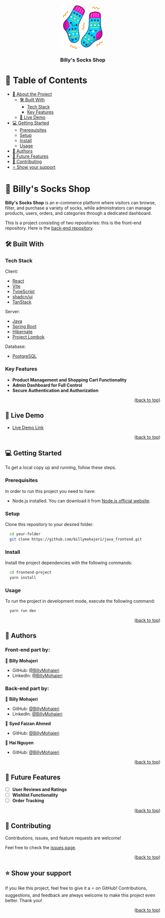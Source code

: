 <a name="readme-top"></a>

<div align="center">
  <img src="./src/assets/logo.png" alt="logo" width="140"  height="auto" />
  <br/>
  <h3><b>Billy's Socks Shop</b></h3>
</div>

# 📗 Table of Contents

- [📖 About the Project](#about-project)
  - [🛠 Built With](#built-with)
    - [Tech Stack](#tech-stack)
    - [Key Features](#key-features)
  - [🚀 Live Demo](#live-demo)
- [💻 Getting Started](#getting-started)
  - [Prerequisites](#prerequisites)
  - [Setup](#setup)
  - [Install](#install)
  - [Usage](#usage)
- [👥 Authors](#authors)
- [🔭 Future Features](#future-features)
- [🤝 Contributing](#contributing)
- [⭐️ Show your support](#support)

# 📖 Billy's Socks Shop <a name="about-project"></a>

**Billy's Socks Shop** is an e-commerce platform where visitors can browse, filter, and purchase a variety of socks, while administrators can manage products, users, orders, and categories through a dedicated dashboard.

This is a project consisting of two repositories: this is the front-end repository. Here is the [back-end repository](https://github.com/billymohajeri/java-ecommerce-backend_2).

## 🛠 Built With <a name="built-with"></a>

### Tech Stack <a name="tech-stack"></a>


<summary>Client:</summary>
<ul>
    <li><a href="https://react.dev/">React</a></li>
    <li><a href="https://vitejs.dev/">Vite</a></li>
    <li><a href="https://www.typescriptlang.org/">TypeScript</a></li>
    <li><a href="https://ui.shadcn.com/">shadcn/ui</a></li>
    <li><a href="https://tanstack.com/">TanStack</a></li>
</ul>

<summary>Server:</summary>
<ul>
   <li><a href="https://www.w3schools.com/java/java_intro.asp">Java</a></li>
    <li><a href="https://spring.io/projects/spring-boot">Spring Boot</a></li>
    <li><a href="https://hibernate.org/">Hibernate</a></li>
    <li><a href="https://projectlombok.org/">Project Lombok</a></li>
</ul>

<summary>Database:</summary>
<ul>
    <li><a href="https://www.postgresql.org/">PostgreSQL</a></li>
</ul>


### Key Features <a name="key-features"></a>

- **Product Management and Shopping Cart Functionality**
- **Admin Dashboard for Full Control**
- **Secure Authentication and Authorization**

<p align="right">(<a href="#readme-top">back to top</a>)</p>

## 🚀 Live Demo <a name="live-demo"></a>

- [Live Demo Link](https://fs18-java-frontend-two.vercel.app/)

<p align="right">(<a href="#readme-top">back to top</a>)</p>

## 💻 Getting Started <a name="getting-started"></a>

To get a local copy up and running, follow these steps.

### Prerequisites

In order to run this project you need to have:
- Node.js installed. You can download it from [Node.js official website](https://nodejs.org/en).

### Setup

Clone this repository to your desired folder:

```sh
  cd your-folder
  git clone https://github.com/billymohajeri/java_frontend.git

```

### Install

Install the project dependencies with the following commands:

```sh
  cd frontend-project
  yarn install
```

### Usage

To run the project in development mode, execute the following command:

```sh
  yarn run dev
```

<p align="right">(<a href="#readme-top">back to top</a>)</p>

## 👥 Authors <a name="authors"></a>

### Front-end part by:

👤 **Billy Mohajeri**

- GitHub: [@BillyMohajeri](https://github.com/billymohajeri)
- LinkedIn: [@BillyMohajeri](https://www.linkedin.com/in/billymohajeri)

### Back-end part by:

👤 **Billy Mohajeri**

- GitHub: [@BillyMohajeri](https://github.com/billymohajeri)
- LinkedIn: [@BillyMohajeri](https://www.linkedin.com/in/billymohajeri)

👤 **Syed Faizan Ahmed**

- GitHub: [@BillyMohajeri](https://github.com/Faizan-ah)

👤 **Hai Nguyen**

- GitHub: [@BillyMohajeri](https://github.com/HarryNg)

<p align="right">(<a href="#readme-top">back to top</a>)</p>

## 🔭 Future Features <a name="future-features"></a>

- [ ] **User Reviews and Ratings**
- [ ] **Wishlist Functionality**
- [ ] **Order Tracking**

<p align="right">(<a href="#readme-top">back to top</a>)</p>

## 🤝 Contributing <a name="contributing"></a>

Contributions, issues, and feature requests are welcome!

Feel free to check the [issues page](../../issues/).

<p align="right">(<a href="#readme-top">back to top</a>)</p>

## ⭐️ Show your support <a name="support"></a>

If you like this project, feel free to give it a ⭐️ on GitHub! Contributions, suggestions, and feedback are always welcome to make this project even better. Thank you!

<p align="right">(<a href="#readme-top">back to top</a>)</p>
